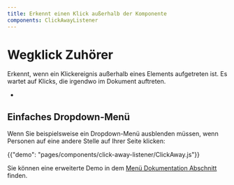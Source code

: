 ```yaml
---
title: Erkennt einen Klick außerhalb der Komponente
components: ClickAwayListener
---
```


# Wegklick Zuhörer

<p class="description">Erkennt, wenn ein Klickereignis außerhalb eines Elements aufgetreten ist. Es wartet auf Klicks, die irgendwo im Dokument auftreten.</p>

-

## Einfaches Dropdown-Menü

Wenn Sie beispielsweise ein Dropdown-Menü ausblenden müssen, wenn Personen auf eine andere Stelle auf Ihrer Seite klicken:

{{"demo": "pages/components/click-away-listener/ClickAway.js"}}

Sie können eine erweiterte Demo in dem [Menü Dokumentation Abschnitt](/components/menus/#menulist-composition) finden.
